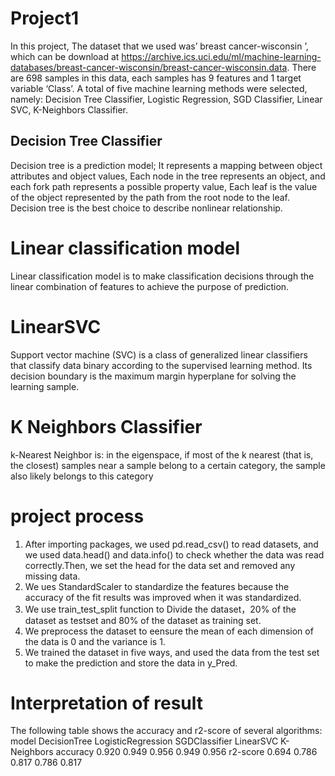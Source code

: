 # Project1
In this project, The dataset that we used was’ breast cancer-wisconsin ’, which can be download at https://archive.ics.uci.edu/ml/machine-learning-databases/breast-cancer-wisconsin/breast-cancer-wisconsin.data. There are 698 samples in this data, each samples has 9 features and 1 target variable ‘Class’. A total of five machine learning methods were selected, namely: Decision Tree Classifier, Logistic Regression, SGD Classifier, Linear SVC, K-Neighbors Classifier. 


## **Decision Tree Classifier**
Decision tree is a prediction model; It represents a mapping between object attributes and object values, Each node in the tree represents an object, and each fork path represents a possible property value, Each leaf is the value of the object represented by the path from the root node to the leaf. Decision tree is the best choice to describe nonlinear relationship.
# Linear classification model
Linear classification model is to make classification decisions through the linear combination of features to achieve the purpose of prediction. 
# LinearSVC
Support vector machine (SVC) is a class of generalized linear classifiers that classify data binary according to the supervised learning method. Its decision boundary is the maximum margin hyperplane for solving the learning sample. 
# K Neighbors Classifier
k-Nearest Neighbor is: in the eigenspace, if most of the k nearest (that is, the closest) samples near a sample belong to a certain category, the sample also likely belongs to this category

# project process
1. After importing packages, we used pd.read_csv() to read datasets, and we used data.head() and data.info() to check whether the data was read correctly.Then, we set the head for the data set and removed any missing data.
2. We ues StandardScaler to standardize the features because the accuracy of the fit results was improved when it was standardized.
3. We use train_test_split function to Divide the dataset，20% of the dataset as testset and 80% of the dataset as training set. 
4. We preprocess the dataset to eensure the mean of each dimension of the data is 0 and the variance is 1. 
5. We trained the dataset in five ways, and used the data from the test set to make the prediction and store the data in y_Pred. 

# Interpretation of result
The following table shows the accuracy and r2-score of several algorithms:
model       DecisionTree    LogisticRegression    SGDClassifier     LinearSVC      K-Neighbors
accuracy        0.920               0.949             0.956           0.949          0.956
r2-score        0.694               0.786             0.817           0.786          0.817
